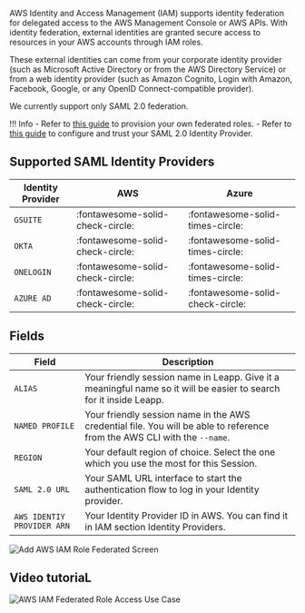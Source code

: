 AWS Identity and Access Management (IAM) supports identity federation for delegated access to the AWS Management Console or AWS APIs. With identity federation, external identities are granted secure access to resources in your AWS accounts through IAM roles.

These external identities can come from your corporate identity provider (such as Microsoft Active Directory or from the AWS Directory Service) or from a web identity provider (such as Amazon Cognito, Login with Amazon, Facebook, Google, or any OpenID Connect-compatible provider).

We currently support only SAML 2.0 federation.

!!! Info
    - Refer to [this guide](https://docs.aws.amazon.com/IAM/latest/UserGuide/id_roles_create_for-idp_saml.html) to provision your own federated roles.
    - Refer to [this guide](https://docs.aws.amazon.com/IAM/latest/UserGuide/id_roles_providers_create_saml.html) to configure and trust your SAML 2.0 Identity Provider.

## Supported SAML Identity Providers

| Identity Provider          | AWS                                  | Azure                               |
| -------------------------- | ------------------------------------ | ------------------------------------|
| `GSUITE`                   | :fontawesome-solid-check-circle:     | :fontawesome-solid-times-circle:    |
| `OKTA`                     | :fontawesome-solid-check-circle:     | :fontawesome-solid-times-circle:    |
| `ONELOGIN`                 | :fontawesome-solid-check-circle:     | :fontawesome-solid-times-circle:    |
| `AZURE AD`                 | :fontawesome-solid-check-circle:     | :fontawesome-solid-check-circle:    |

## Fields

| Field                      | Description                          |
| -------------------------- | ------------------------------------ |
| `ALIAS`                    | Your friendly session name in Leapp. Give it a meaningful name so it will be easier to search for it inside Leapp. |
| `NAMED PROFILE`            | Your friendly session name in the AWS credential file. You will be able to reference from the AWS CLI with the `--name`. |
| `REGION`                   | Your default region of choice. Select the one which you use the most for this Session. |
| `SAML 2.0 URL`             | Your SAML URL interface to start the authentication flow to log in your Identity provider.  |
| `AWS IDENTIY PROVIDER ARN` | Your Identity Provider ID in AWS. You can find it in IAM section Identity Providers.|

![](../../images/screens/aws-iam-role-federated.png?style=center-img "Add AWS IAM Role Federated Screen")

## Video tutoriaL

![AWS IAM Federated Role Access Use Case](../../videos/Federated.gif)

